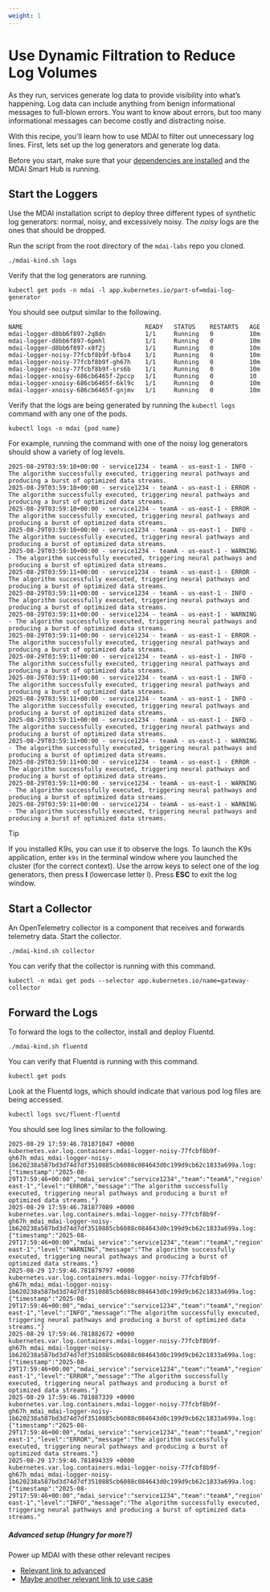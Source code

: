 ```yaml
---
weight: 1
---
```

# Use Dynamic Filtration to Reduce Log Volumes

As they run, services generate log data to provide visibility into what’s happening. Log data can include anything from benign informational messages to full-blown errors. You want to know about errors, but too many informational messages can become costly and distracting noise.

With this recipe, you'll learn how to use MDAI to filter out unnecessary log lines. First, lets set up the log generators and generate log data.

Before you start, make sure that your [dependencies are installed](/docs/installation) and the MDAI Smart Hub is running.

## Start the Loggers

Use the MDAI installation script to deploy three different types of synthetic log generators: normal, noisy, and excessively noisy. The *noisy* logs are the ones that should be dropped.

Run the script from the root directory of the `mdai-labs` repo you cloned.

```
./mdai-kind.sh logs
```

Verify that the log generators are running.

```
kubectl get pods -n mdai -l app.kubernetes.io/part-of=mdai-log-generator
```

You should see output similar to the following.

```
NAME                                  READY   STATUS    RESTARTS   AGE
mdai-logger-d8bb6f897-2q8dn           1/1     Running   0          10m
mdai-logger-d8bb6f897-6pmhl           1/1     Running   0          10m
mdai-logger-d8bb6f897-x8f2j           1/1     Running   0          10m
mdai-logger-noisy-77fcbf8b9f-bfbs4    1/1     Running   0          10m
mdai-logger-noisy-77fcbf8b9f-gh67h    1/1     Running   0          10m
mdai-logger-noisy-77fcbf8b9f-srs6b    1/1     Running   0          10m
mdai-logger-xnoisy-686cb6465f-2pccp   1/1     Running   0          10
mdai-logger-xnoisy-686cb6465f-6kl9c   1/1     Running   0          10m
mdai-logger-xnoisy-686cb6465f-gnjmv   1/1     Running   0          10m
```

Verify that the logs are being generated by running the `kubectl logs` command with any one of the pods.

```
kubectl logs -n mdai {pod name}
```

For example, running the command with one of the noisy log generators should show a variety of log levels.

```
2025-08-29T03:59:10+00:00 - service1234 - teamA - us-east-1 - INFO - The algorithm successfully executed, triggering neural pathways and producing a burst of optimized data streams.
2025-08-29T03:59:10+00:00 - service1234 - teamA - us-east-1 - ERROR - The algorithm successfully executed, triggering neural pathways and producing a burst of optimized data streams.
2025-08-29T03:59:10+00:00 - service1234 - teamA - us-east-1 - ERROR - The algorithm successfully executed, triggering neural pathways and producing a burst of optimized data streams.
2025-08-29T03:59:10+00:00 - service1234 - teamA - us-east-1 - INFO - The algorithm successfully executed, triggering neural pathways and producing a burst of optimized data streams.
2025-08-29T03:59:10+00:00 - service1234 - teamA - us-east-1 - WARNING - The algorithm successfully executed, triggering neural pathways and producing a burst of optimized data streams.
2025-08-29T03:59:11+00:00 - service1234 - teamA - us-east-1 - ERROR - The algorithm successfully executed, triggering neural pathways and producing a burst of optimized data streams.
2025-08-29T03:59:11+00:00 - service1234 - teamA - us-east-1 - INFO - The algorithm successfully executed, triggering neural pathways and producing a burst of optimized data streams.
2025-08-29T03:59:11+00:00 - service1234 - teamA - us-east-1 - WARNING - The algorithm successfully executed, triggering neural pathways and producing a burst of optimized data streams.
2025-08-29T03:59:11+00:00 - service1234 - teamA - us-east-1 - ERROR - The algorithm successfully executed, triggering neural pathways and producing a burst of optimized data streams.
2025-08-29T03:59:11+00:00 - service1234 - teamA - us-east-1 - INFO - The algorithm successfully executed, triggering neural pathways and producing a burst of optimized data streams.
2025-08-29T03:59:11+00:00 - service1234 - teamA - us-east-1 - INFO - The algorithm successfully executed, triggering neural pathways and producing a burst of optimized data streams.
2025-08-29T03:59:11+00:00 - service1234 - teamA - us-east-1 - INFO - The algorithm successfully executed, triggering neural pathways and producing a burst of optimized data streams.
2025-08-29T03:59:11+00:00 - service1234 - teamA - us-east-1 - INFO - The algorithm successfully executed, triggering neural pathways and producing a burst of optimized data streams.
2025-08-29T03:59:11+00:00 - service1234 - teamA - us-east-1 - WARNING - The algorithm successfully executed, triggering neural pathways and producing a burst of optimized data streams.
2025-08-29T03:59:11+00:00 - service1234 - teamA - us-east-1 - ERROR - The algorithm successfully executed, triggering neural pathways and producing a burst of optimized data streams.
2025-08-29T03:59:11+00:00 - service1234 - teamA - us-east-1 - WARNING - The algorithm successfully executed, triggering neural pathways and producing a burst of optimized data streams.
2025-08-29T03:59:11+00:00 - service1234 - teamA - us-east-1 - WARNING - The algorithm successfully executed, triggering neural pathways and producing a burst of optimized data streams.
```

> [!TIP]
> If you installed K9s, you can use it to observe the logs. To launch the K9s application, enter `k9s` in the terminal window where you launched the cluster (for the correct context). Use the arrow keys to select one of the log generators, then press **l** (lowercase letter l). Press **ESC** to exit the log window. 

## Start a Collector

An OpenTelemetry collector is a component that receives and forwards telemetry data. Start the collector.

```
./mdai-kind.sh collector
```

You can verify that the collector is running with this command.

```
kubectl -n mdai get pods --selector app.kubernetes.io/name=gateway-collector
```

## Forward the Logs

To forward the logs to the collector, install and deploy Fluentd.

```
./mdai-kind.sh fluentd
```

You can verify that Fluentd is running with this command.

```
kubectl get pods
```

Look at the Fluentd logs, which should indicate that various pod log files are being accessed.

```
kubectl logs svc/fluent-fluentd
```

You should see log lines similar to the following.

```
2025-08-29 17:59:46.781871047 +0000 kubernetes.var.log.containers.mdai-logger-noisy-77fcbf8b9f-gh67h_mdai_mdai-logger-noisy-1b620238a587bd3d74d7df3510885cb6088c084643d0c199d9cb62c1833a699a.log: {"timestamp":"2025-08-29T17:59:46+00:00","mdai_service":"service1234","team":"teamA","region":"us-east-1","level":"ERROR","message":"The algorithm successfully executed, triggering neural pathways and producing a burst of optimized data streams."}
2025-08-29 17:59:46.781877089 +0000 kubernetes.var.log.containers.mdai-logger-noisy-77fcbf8b9f-gh67h_mdai_mdai-logger-noisy-1b620238a587bd3d74d7df3510885cb6088c084643d0c199d9cb62c1833a699a.log: {"timestamp":"2025-08-29T17:59:46+00:00","mdai_service":"service1234","team":"teamA","region":"us-east-1","level":"WARNING","message":"The algorithm successfully executed, triggering neural pathways and producing a burst of optimized data streams."}
2025-08-29 17:59:46.781879797 +0000 kubernetes.var.log.containers.mdai-logger-noisy-77fcbf8b9f-gh67h_mdai_mdai-logger-noisy-1b620238a587bd3d74d7df3510885cb6088c084643d0c199d9cb62c1833a699a.log: {"timestamp":"2025-08-29T17:59:46+00:00","mdai_service":"service1234","team":"teamA","region":"us-east-1","level":"INFO","message":"The algorithm successfully executed, triggering neural pathways and producing a burst of optimized data streams."}
2025-08-29 17:59:46.781882672 +0000 kubernetes.var.log.containers.mdai-logger-noisy-77fcbf8b9f-gh67h_mdai_mdai-logger-noisy-1b620238a587bd3d74d7df3510885cb6088c084643d0c199d9cb62c1833a699a.log: {"timestamp":"2025-08-29T17:59:46+00:00","mdai_service":"service1234","team":"teamA","region":"us-east-1","level":"ERROR","message":"The algorithm successfully executed, triggering neural pathways and producing a burst of optimized data streams."}
2025-08-29 17:59:46.781887339 +0000 kubernetes.var.log.containers.mdai-logger-noisy-77fcbf8b9f-gh67h_mdai_mdai-logger-noisy-1b620238a587bd3d74d7df3510885cb6088c084643d0c199d9cb62c1833a699a.log: {"timestamp":"2025-08-29T17:59:46+00:00","mdai_service":"service1234","team":"teamA","region":"us-east-1","level":"ERROR","message":"The algorithm successfully executed, triggering neural pathways and producing a burst of optimized data streams."}
2025-08-29 17:59:46.781894339 +0000 kubernetes.var.log.containers.mdai-logger-noisy-77fcbf8b9f-gh67h_mdai_mdai-logger-noisy-1b620238a587bd3d74d7df3510885cb6088c084643d0c199d9cb62c1833a699a.log: {"timestamp":"2025-08-29T17:59:46+00:00","mdai_service":"service1234","team":"teamA","region":"us-east-1","level":"INFO","message":"The algorithm successfully executed, triggering neural pathways and producing a burst of optimized data streams."
```




##### Advanced setup (Hungry for more?)
Power up MDAI with these other relevant recipes
- [Relevant link to advanced]()
- [Maybe another relevant link to use case]() 
